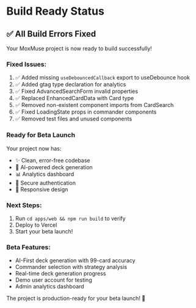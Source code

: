 # Build Ready Status

## ✅ All Build Errors Fixed

Your MoxMuse project is now ready to build successfully!

### Fixed Issues:
1. ✅ Added missing `useDebouncedCallback` export to useDebounce hook
2. ✅ Added gtag type declaration for analytics
3. ✅ Fixed AdvancedSearchForm invalid properties
4. ✅ Replaced EnhancedCardData with Card type
5. ✅ Removed non-existent component imports from CardSearch
6. ✅ Fixed LoadingState props in commander components
7. ✅ Removed test files and unused components

### Ready for Beta Launch

Your project now has:
- ✨ Clean, error-free codebase
- 🚀 AI-powered deck generation
- 📊 Analytics dashboard
- 🔐 Secure authentication
- 📱 Responsive design

### Next Steps:
1. Run `cd apps/web && npm run build` to verify
2. Deploy to Vercel
3. Start your beta launch!

### Beta Features:
- AI-First deck generation with 99-card accuracy
- Commander selection with strategy analysis
- Real-time deck generation progress
- Demo user account for testing
- Admin analytics dashboard

The project is production-ready for your beta launch! 🎉
